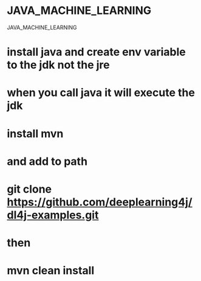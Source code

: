 # JAVA_MACHINE_LEARNING
JAVA_MACHINE_LEARNING
# install java and create env variable to the jdk not the jre
# when you call java it will execute the jdk
# install mvn
# and add to path 
# git clone https://github.com/deeplearning4j/dl4j-examples.git
# then 
# mvn clean install 

